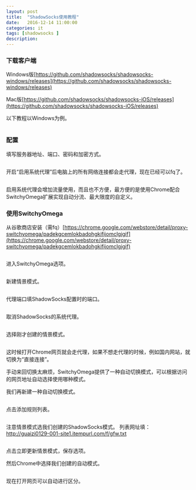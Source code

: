 ```yaml
---
layout: post
title:  "ShadowSocks使用教程"
date:   2016-12-14 11:00:00
categories: it
tags: [shadowsocks ]
description: 
---
```


<!--more-->

### 下载客户端

Windows版[https://github.com/shadowsocks/shadowsocks-windows/releases](https://github.com/shadowsocks/shadowsocks-windows/releases)

Mac版[https://github.com/shadowsocks/shadowsocks-iOS/releases](https://github.com/shadowsocks/shadowsocks-iOS/releases)

以下教程以Windows为例。

<div style="text-align: center;">
<img class="onerow-imgfix" src="/r/ss/ss1.jpg" border="0" alt=""/>
</div>

### 配置

填写服务器地址、端口、密码和加密方式。

<div style="text-align: center;">
<img class="onerow-imgfix" src="/r/ss/ss2.jpg" border="0" alt=""/>
</div>

开启“启用系统代理”后电脑上的所有网络连接都会走代理，现在已经可以fq了。

<div style="text-align: center;">
<img class="onerow-imgfix" src="/r/ss/ss3.jpg" border="0" alt=""/>
</div>

启用系统代理会增加流量使用，而且也不方便，最方便的是使用Chrome配合SwitchyOmega扩展实现自动分流、最大限度的自定义。

### 使用SwitchyOmega

从谷歌商店安装（需fq）[https://chrome.google.com/webstore/detail/proxy-switchyomega/padekgcemlokbadohgkifijomclgjgif](https://chrome.google.com/webstore/detail/proxy-switchyomega/padekgcemlokbadohgkifijomclgjgif)

<div style="text-align: center;">
<img class="onerow-imgfix" src="/r/ss/ss4.jpg" border="0" alt=""/>
</div>

进入SwitchyOmega选项。

<div style="text-align: center;">
<img class="onerow-imgfix" src="/r/ss/ss5.jpg" border="0" alt=""/>
</div>

新建情景模式。

<div style="text-align: center;">
<img class="onerow-imgfix" src="/r/ss/ss6.jpg" border="0" alt=""/>
</div>

<div style="text-align: center;">
<img class="onerow-imgfix" src="/r/ss/ss7.jpg" border="0" alt=""/>
</div>

<div style="text-align: center;">
<img class="onerow-imgfix" src="/r/ss/ss8.jpg" border="0" alt=""/>
</div>

代理端口填ShadowSocks配置时的端口。

<div style="text-align: center;">
<img class="onerow-imgfix" src="/r/ss/ss9.jpg" border="0" alt=""/>
</div>

取消ShadowSocks的系统代理。

<div style="text-align: center;">
<img class="onerow-imgfix" src="/r/ss/ss10.jpg" border="0" alt=""/>
</div>

选择刚才创建的情景模式。

<div style="text-align: center;">
<img class="onerow-imgfix" src="/r/ss/ss11.jpg" border="0" alt=""/>
</div>

这时候打开Chrome网页就会走代理，如果不想走代理的时候，例如国内网站，就切换为“直接连接”。

手动来回切换太麻烦，SwitchyOmega提供了一种自动切换模式，可以根据访问的网页地址自动选择使用哪种模式。

我们再新建一种自动切换模式。

<div style="text-align: center;">
<img class="onerow-imgfix" src="/r/ss/ss12.jpg" border="0" alt=""/>
</div>

点击添加规则列表。

<div style="text-align: center;">
<img class="onerow-imgfix" src="/r/ss/ss13.jpg" border="0" alt=""/>
</div>

注意情景模式选我们创建的ShadowSocks模式。
列表网址填：http://guaizi0129-001-site1.itempurl.com/f/gfw.txt

<div style="text-align: center;">
<img class="onerow-imgfix" src="/r/ss/ss14.jpg" border="0" alt=""/>
</div>

点击立即更新情景模式，保存选项。

然后Chrome中选择我们创建的自动模式。

<div style="text-align: center;">
<img class="onerow-imgfix" src="/r/ss/ss15.jpg" border="0" alt=""/>
</div>

现在打开网页可以自动进行区分。

<div style="text-align: center;">
<img class="onerow-imgfix" src="/r/ss/ss16.jpg" border="0" alt=""/>
</div>